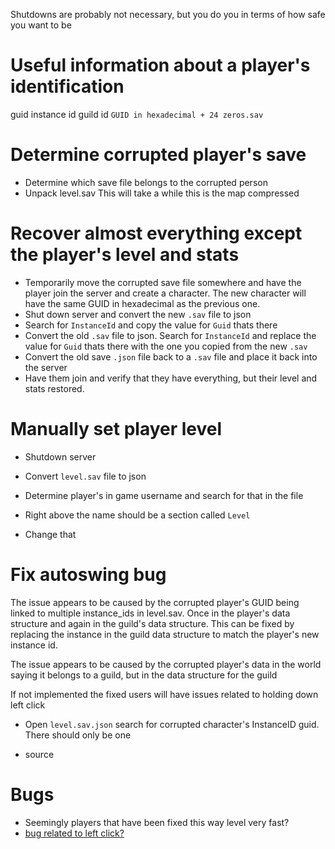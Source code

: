 Shutdowns are probably not necessary, but you do you in terms of how safe you want to be

# Useful information about a player's identification
guid
instance id
guild id
`GUID in hexadecimal + 24 zeros.sav`

# Determine corrupted player's save
- Determine which save file belongs to the corrupted person
- Unpack level.sav
This will take a while this is the map compressed





# Recover almost everything except the player's level and stats
- Temporarily move the corrupted save file somewhere and have the player join the server and create a character. The new character will have the same GUID in hexadecimal as the previous one.
- Shut down server and convert the new `.sav` file to json
- Search for `InstanceId` and copy the value for `Guid` thats there
- Convert the old `.sav` file to json. Search for `InstanceId` and replace the value for `Guid` thats there with the one you copied from the new `.sav`
- Convert the old save `.json` file back to a `.sav` file and place it back into the server
- Have them join and verify that they have everything, but their level and stats restored.




# Manually set player level
- Shutdown server

- Convert `level.sav` file to json
- Determine player's in game username and search for that in the file
- Right above the name should be a section called `Level`
- Change that


# Fix autoswing bug
The issue appears to be caused by the corrupted player's GUID being linked to multiple instance_ids in level.sav. Once in the player's data structure and again in the guild's data structure. This can be fixed by replacing the instance in the guild data structure to match the player's new instance id.

The issue appears to be caused by the corrupted player's data in the world saying it belongs to a guild, but in the data structure for the guild

If not implemented the fixed users will have issues related to holding down left click
- Open `level.sav.json` search for corrupted character's InstanceID guid.
 There should only be one

- source
<!-- https://steamcommunity.com/app/1623730/discussions/0/4132682727131950820/?ctp=4 -->



# Bugs
- Seemingly players that have been fixed this way level very fast?
- [bug related to left click?](https://steamcommunity.com/app/1623730/discussions/0/4132682727131950820/?ctp=5#:~:text=Izumemori%27s%20solution)